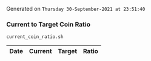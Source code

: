 Generated on `Thursday 30-September-2021 at 23:51:40`

### Current to Target Coin Ratio
`current_coin_ratio.sh`

Date|Current|Target|Ratio
---|---|---|---
